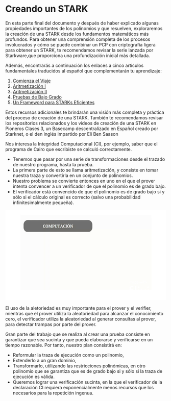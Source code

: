 # Creando un STARK
En esta parte final del documento y después de haber explicado algunas propiedades  importantes de los polinomios y que resuelven, exploraremos la creación de una STARK desde los fundamentos matemáticos más profundos. Para obtener una comprensión completa de los procesos involucrados y cómo se puede combinar un PCP con criptografía ligera para obtener un STARK, te recomendamos revisar la serie lanzada por Starkware,que proporciona una profundización inicial más detallada.

Además, encontrarás a continuación los enlaces a cinco artículos fundamentales  traducidos al español que complementarán tu aprendizaje:

1. [Comienza el Viaje](https://github.com/Starknet-Es/Maths-StarknetEs/blob/main/Gu%C3%ADas%20Oficiales/Comienza%20el%20viaje.md)
2. [Aritmetización I](https://github.com/Starknet-Es/Maths-StarknetEs/blob/main/Gu%C3%ADas%20Oficiales/Aritmetizaci%C3%B3n%20I.md)
3. [Aritmetización II](https://github.com/Starknet-Es/Maths-StarknetEs/blob/main/Gu%C3%ADas%20Oficiales/Aritmetizaci%C3%B3n%20II.md)
4. [Pruebas de Bajo Grado](https://github.com/Starknet-Es/Maths-StarknetEs/blob/main/Gu%C3%ADas%20Oficiales/Prueba%20de%20bajo%20grado.md)
5. [Un Frameword para STARKs Eficientes](https://github.com/Starknet-Es/Maths-StarknetEs/blob/main/Gu%C3%ADas%20Oficiales/Un%20marco%20para%20STARKs%20eficientes.md)

Estos recursos adicionales te brindarán una visión más completa y práctica del proceso de creación de una STARK. También te recomendamos revisar los repositorios relacionados y los videos de creación de una STARK en Pioneros Clases 3, un Basecamp descentralizado en Español creado por Starknet, o el den inglés impartido por Eli Ben Saason

Nos interesa la Integridad Computacional (CI), por ejemplo, saber que el programa de Cairo que escribiste se calculó correctamente.

* Tenemos que pasar por una serie de transformaciones desde el trazado de nuestro programa, hasta la prueba.
* La primera parte de esto se llama aritmetización, y consiste en tomar nuestra traza y convertirla en un conjunto de polinomios.
* Nuestro problema se convierte entonces en uno en el que el prover intenta convencer a un verificador de que el polinomio es de grado bajo.
* El verificador está convencido de que el polinomio es de grado bajo si y sólo si el cálculo original es correcto (salvo una probabilidad infinitesimalmente pequeña).

![graph](./assets/Stark_5.gif)
<div align="center">
<em></em>
</div>

El uso de la aletoriedad es muy importante para el prover y el verifier, mientras que el prover utiliza la aleatoriedad para alcanzar el conocimiento cero, el verificador utiliza la aleatoriedad al generar consultas al prover, para detectar trampas por parte del prover.

Gran parte del trabajo que se realiza al crear una prueba consiste en garantizar que sea sucinta y que pueda elaborarse y verificarse en un tiempo razonable. Por tanto, nuestro plan consistirá en:

* Reformular la traza de ejecución como un polinomio,
* Extenderlo a un gran dominio,
* Transformarlo, utilizando las restricciones polinómicas, en otro polinomio que se garantiza que es de grado bajo si y sólo si la traza de ejecución es válida.
* Queremos lograr una verificación sucinta, en la que el verificador de la declaración CI requiera exponencialmente menos recursos que los necesarios para la repetición ingenua.

